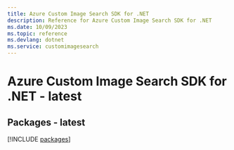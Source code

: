 ```yaml
---
title: Azure Custom Image Search SDK for .NET
description: Reference for Azure Custom Image Search SDK for .NET
ms.date: 10/09/2023
ms.topic: reference
ms.devlang: dotnet
ms.service: customimagesearch
---
```

# Azure Custom Image Search SDK for .NET - latest
## Packages - latest
[!INCLUDE [packages](custom-image-search-index.md)]